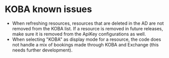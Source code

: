 # KOBA known issues

* When refreshing resources, resources that are deleted in the AD are not removed from 
  the KOBA list. If a resource is removed in future releases, make sure it is removed 
  from the ApiKey configurations as well.
* When selecting "KOBA" as display mode for a resource, the code does not handle a mix 
  of bookings made through KOBA and Exchange (this needs further development).
